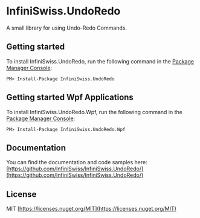 # InfiniSwiss.UndoRedo
A small library for using Undo-Redo Commands.

## Getting started
To install InfiniSwiss.UndoRedo, run the following command in the [Package Manager Console](http://docs.nuget.org/docs/start-here/using-the-package-manager-console):

    PM> Install-Package InfiniSwiss.UndoRedo

## Getting started Wpf Applications
To install InfiniSwiss.UndoRedo.Wpf, run the following command in the [Package Manager Console](http://docs.nuget.org/docs/start-here/using-the-package-manager-console):

    PM> Install-Package InfiniSwiss.UndoRedo.Wpf



## Documentation
You can find the documentation and code samples here: [https://github.com/InfiniSwiss/InfiniSwiss.UndoRedo/](https://github.com/InfiniSwiss/InfiniSwiss.UndoRedo/)

## License
MIT
[https://licenses.nuget.org/MIT](https://licenses.nuget.org/MIT)